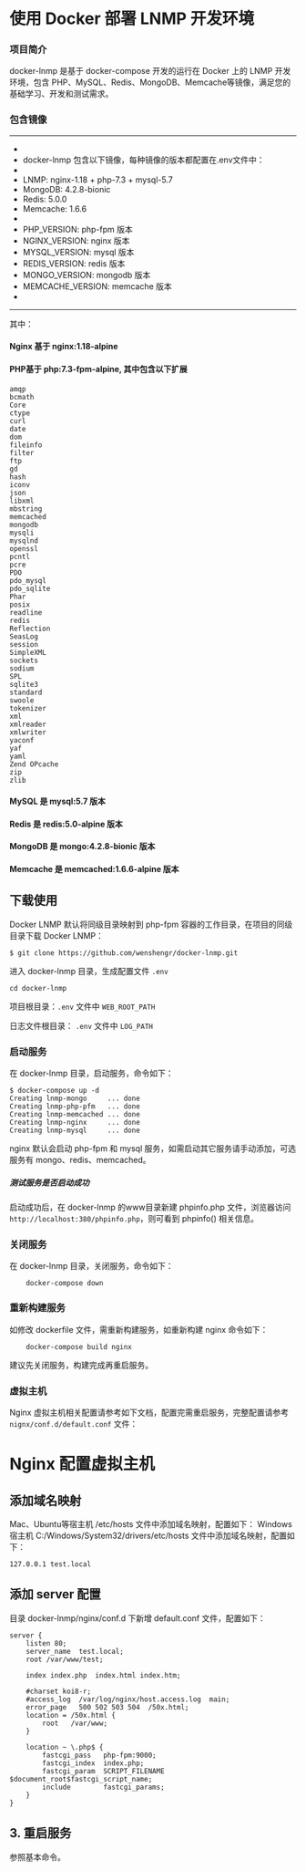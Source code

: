 # 使用 Docker 部署 LNMP 开发环境


### 项目简介
docker-lnmp 是基于 docker-compose 开发的运行在 Docker 上的 LNMP 开发环境，包含 PHP、MySQL、Redis、MongoDB、Memcache等镜像，满足您的基础学习、开发和测试需求。


### 包含镜像
********************************************************
* 
* docker-lnmp 包含以下镜像，每种镜像的版本都配置在.env文件中：
* 
* LNMP: nginx-1.18 + php-7.3 + mysql-5.7
* MongoDB: 4.2.8-bionic
* Redis: 5.0.0
* Memcache: 1.6.6
* 
* PHP_VERSION: php-fpm 版本
* NGINX_VERSION: nginx 版本
* MYSQL_VERSION: mysql 版本
* REDIS_VERSION: redis 版本
* MONGO_VERSION: mongodb 版本
* MEMCACHE_VERSION: memcache 版本
* 
********************************************************

其中：
#### Nginx 基于 nginx:1.18-alpine

#### PHP基于 php:7.3-fpm-alpine, 其中包含以下扩展
```
amqp
bcmath
Core
ctype
curl
date
dom
fileinfo
filter
ftp
gd
hash
iconv
json
libxml
mbstring
memcached
mongodb
mysqli
mysqlnd
openssl
pcntl
pcre
PDO
pdo_mysql
pdo_sqlite
Phar
posix
readline
redis
Reflection
SeasLog
session
SimpleXML
sockets
sodium
SPL
sqlite3
standard
swoole
tokenizer
xml
xmlreader
xmlwriter
yaconf
yaf
yaml
Zend OPcache
zip
zlib
```

#### MySQL 是 mysql:5.7 版本

#### Redis 是  redis:5.0-alpine 版本

#### MongoDB 是 mongo:4.2.8-bionic 版本

#### Memcache 是 memcached:1.6.6-alpine 版本


## 下载使用

Docker LNMP 默认将同级目录映射到 php-fpm 容器的工作目录，在项目的同级目录下载 Docker LNMP：
```
$ git clone https://github.com/wenshengr/docker-lnmp.git
```

进入 docker-lnmp 目录，生成配置文件 `.env`

```
cd docker-lnmp
```
项目根目录：`.env` 文件中 `WEB_ROOT_PATH`

日志文件根目录： `.env` 文件中 `LOG_PATH`

### 启动服务

在 docker-lnmp 目录，启动服务，命令如下：
``` 
$ docker-compose up -d
Creating lnmp-mongo     ... done
Creating lnmp-php-pfm   ... done
Creating lnmp-memcached ... done
Creating lnmp-nginx     ... done
Creating lnmp-mysql     ... done
```

nginx 默认会启动 php-fpm 和 mysql 服务，如需启动其它服务请手动添加，可选服务有 mongo、redis、memcached。

##### 测试服务是否启动成功
启动成功后，在 docker-lnmp 的www目录新建 phpinfo.php 文件，浏览器访问 `http://localhost:380/phpinfo.php`，则可看到 phpinfo() 相关信息。


### 关闭服务

在 docker-lnmp 目录，关闭服务，命令如下：
``` 
	docker-compose down
```


### 重新构建服务

如修改 dockerfile 文件，需重新构建服务，如重新构建 nginx 命令如下：
```
	docker-compose build nginx
```

建议先关闭服务，构建完成再重启服务。


### 虚拟主机

Nginx 虚拟主机相关配置请参考如下文档，配置完需重启服务，完整配置请参考 `nignx/conf.d/default.conf` 文件：

# Nginx 配置虚拟主机


## 添加域名映射

Mac、Ubuntu等宿主机 /etc/hosts 文件中添加域名映射，配置如下：
Windows 宿主机 C:/Windows/System32/drivers/etc/hosts 文件中添加域名映射，配置如下：
```
127.0.0.1 test.local
```


## 添加 server 配置

目录 docker-lnmp/nginx/conf.d 下新增 default.conf 文件，配置如下：
```
server {
    listen 80;
    server_name  test.local;
    root /var/www/test;

    index index.php  index.html index.htm;

    #charset koi8-r;
    #access_log  /var/log/nginx/host.access.log  main;
    error_page   500 502 503 504  /50x.html;
    location = /50x.html {
        root   /var/www;
    }

    location ~ \.php$ {
        fastcgi_pass   php-fpm:9000;
        fastcgi_index  index.php;
        fastcgi_param  SCRIPT_FILENAME  $document_root$fastcgi_script_name;
        include        fastcgi_params;
    }
}
```


## 3. 重启服务

参照基本命令。

